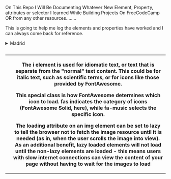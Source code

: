 On This Repo I Will Be Documenting Whatever New Element, Property, attributes or selector I learned While Building Projects On FreeCodeCamp OR from any other resources........

This is going to help me log the elements and properties have worked and I can always come back for reference.


<!-- HTML ELEMENTS I LEARNED TODAY ON 20TH FEB 2023 -->
<details>
    <summary>Madrid</summary>
    coach <br>
    players <br>
    non staffs...
</details> <!--This element creates a disclosure widget in which information is visible only when the widget is toggled into an "open" state. The summary element must be provided inside the details-->

<figure>
    <figcaption></figcaption>
</figure> <!-- This element represent self-contained content, potentially with an optional caption, which is specified using the <figcaption> element. They are referenced as a single unit-->

<blockquote cite="#">
    <cite></cite> <!-- A URL for the src of the quotation may be given using the cite attribute, while the text rep of the src can be given using the "cite element"-->
</blockquote> <!-- This element indicates that the enclosed text is an extented quotation-->

<table> <!-- This element represents tabular data -that is, info presented in a two-dimensional table comprised of rows and columns of cells containing data-->
<caption> <!--- This element specify the title of a table-->
<thead> <tbody> <!---The thead and tbody elements are used to indicate which portion of your table is the header, and which portion contains the primary data or content.--->
<tr> <td> <th> <!---The tr element is used to indicate a table row. The td element indicates a data cell, while the th element indicates a header cell.--->

The i element is used for idiomatic text, or text that is separate from the "normal" text content. This could be for italic text, such as scientific terms, or for icons like those provided by FontAwesome.

This special class is how FontAwesome determines which icon to load. fas indicates the category of icons (FontAwesome Solid, here), while fa-music selects the specific icon.



The loading attribute on an img element can be set to lazy to tell the browser not to fetch the image resource until it is needed (as in, when the user scrolls the image into view). As an additional benefit, lazy loaded elements will not load until the non-lazy elements are loaded - this means users with slow internet connections can view the content of your page without having to wait for the images to load